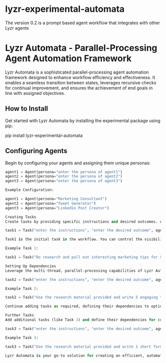 # lyzr-experimental-automata
The version 0.2 is a prompt based agent workflow that integrates with other Lyzr agents

# Lyzr Automata - Parallel-Processing Agent Automation Framework

Lyzr Automata is a sophisticated parallel-processing agent automation framework designed to enhance workflow efficiency and effectiveness. It enables a seamless transition between states, leverages recursive checks for continual improvement, and ensures the achievement of end goals in line with assigned objectives.

## How to Install

Get started with Lyzr Automata by installing the experimental package using pip:

pip install lyzr-experimental-automata

## Configuring Agents

Begin by configuring your agents and assigning them unique personas:

```python
agent1 = Agent(persona="enter the persona of agent1")
agent2 = Agent(persona="enter the persona of agent2")
agent3 = Agent(persona="enter the persona of agent3")

Example Configuration:

agent1 = Agent(persona="Marketing Consultant")
agent2 = Agent(persona="Tweet Generator")
agent3 = Agent(persona="Linkedin Post Creator")

Creating Tasks
Create tasks by providing specific instructions and desired outcomes. Assign these tasks to your agents:

task1 = Task("enter the instructions", "enter the desired outcome", agent1, display_output='no')

Task1 is the initial task in the workflow. You can control the visibility of its output by setting display_output to either 'yes' or 'no'.

Example Task 1:

task1 = Task("Do research and pull out interesting marketing tips for SaaS companies. The research articles should not be more than 500 words.", "Ensure that you bring the best content from the likes of HBS, YCombinator", agent1, display_output='no')

Setting Up Dependencies
Leverage the multi-thread, parallel-processing capabilities of Lyzr Automata by specifying task dependencies:

task2 = Task("enter the instructions", "enter the desired outcome", agent1, display_output='yes', dependencies=[task1])

Example Task 2:

task2 = Task("Use the research material provided and write 5 engaging tweets. Display only the tweets. No explanation or additional comments required.", "Ensure that the tweets are as engaging as if it was written by the best influencer in the world", agent2, display_output='yes', dependencies=[task1])

Continue adding tasks as required, defining their dependencies to optimize parallel processing.

Further Tasks
Add additional tasks (like Task 3) and define their dependencies for continued workflow.

task3 = Task("enter the instructions", "enter the desired outcome", agent1, display_output='yes', dependencies=[task1])

Example Task 3:

task3 = Task("Use the research material provided and write 1 short form LinkedIn post. Display only the LinkedIn post. No explanation or additional comments required.", "Ensure that the post is as if it was written by the best influencer in the world", agent3, display_output='yes', dependencies=[task1])

Lyzr Automata is your go-to solution for creating an efficient, automated workflow powered by the capabilities of OpenAI.

